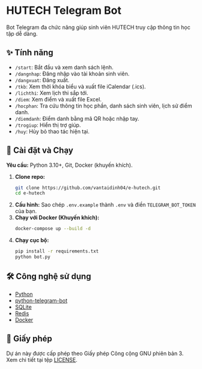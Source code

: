 # HUTECH Telegram Bot

Bot Telegram đa chức năng giúp sinh viên HUTECH truy cập thông tin học tập dễ dàng.

## ✨ Tính năng

-   `/start`: Bắt đầu và xem danh sách lệnh.
-   `/dangnhap`: Đăng nhập vào tài khoản sinh viên.
-   `/dangxuat`: Đăng xuất.
-   `/tkb`: Xem thời khóa biểu và xuất file iCalendar (.ics).
-   `/lichthi`: Xem lịch thi sắp tới.
-   `/diem`: Xem điểm và xuất file Excel.
-   `/hocphan`: Tra cứu thông tin học phần, danh sách sinh viên, lịch sử điểm danh.
-   `/diemdanh`: Điểm danh bằng mã QR hoặc nhập tay.
-   `/trogiup`: Hiển thị trợ giúp.
-   `/huy`: Hủy bỏ thao tác hiện tại.

## 🚀 Cài đặt và Chạy

**Yêu cầu:** Python 3.10+, Git, Docker (khuyến khích).

1.  **Clone repo:**
    ```bash
    git clone https://github.com/vantaidinh04/e-hutech.git
    cd e-hutech
    ```
2.  **Cấu hình:** Sao chép `.env.example` thành `.env` và điền `TELEGRAM_BOT_TOKEN` của bạn.
3.  **Chạy với Docker (Khuyến khích):**
    ```bash
    docker-compose up --build -d
    ```
4.  **Chạy cục bộ:**
    ```bash
    pip install -r requirements.txt
    python bot.py
    ```

## 🛠️ Công nghệ sử dụng

-   [Python](https://www.python.org/)
-   [python-telegram-bot](https://python-telegram-bot.org/)
-   [SQLite](https://www.sqlite.org/index.html)
-   [Redis](https://redis.io/)
-   [Docker](https://www.docker.com/)

## 📝 Giấy phép

Dự án này được cấp phép theo Giấy phép Công cộng GNU phiên bản 3. Xem chi tiết tại tệp [LICENSE](LICENSE).
